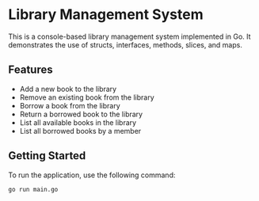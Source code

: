 # Library Management System

This is a console-based library management system implemented in Go. It demonstrates the use of structs, interfaces, methods, slices, and maps.

## Features

- Add a new book to the library
- Remove an existing book from the library
- Borrow a book from the library
- Return a borrowed book to the library
- List all available books in the library
- List all borrowed books by a member

## Getting Started

To run the application, use the following command:

```sh
go run main.go

